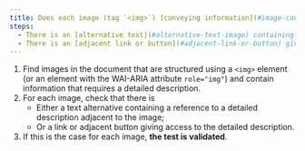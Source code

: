 ```yaml
---
title: Does each image (tag `<img>`) [conveying information](#image-conveying-information), which requires a [detailed description](#description-detaillee-image), meet one of these conditions?
steps:
  - There is an [alternative text](#alternative-text-image) containing a reference to a [detailed description](#description-size-image) adjacent to the image.
  - There is an [adjacent link or button](#adjacent-link-or-button) giving access to the [detailed description](#image-size-description).
---
```


1. Find images in the document that are structured using a `<img>` element (or an element with the WAI-ARIA attribute `role="img"`) and contain information that requires a detailed description.
2. For each image, check that there is
   - Either a text alternative containing a reference to a detailed description adjacent to the image;
   - Or a link or adjacent button giving access to the detailed description.
3. If this is the case for each image, **the test is validated**.